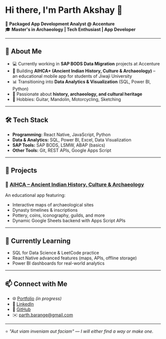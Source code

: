 # Hi there, I'm Parth Akshay 👋  

🚀 **Packaged App Development Analyst @ Accenture**  
🎓 **Master's in Archaeology | Tech Enthusiast | App Developer**  

---

## 🔹 About Me  
- 💻 Currently working in **SAP BODS Data Migration** projects at Accenture  
- 📱 Building **AIHCA+ (Ancient Indian History, Culture & Archaeology)** – an educational mobile app for students of Jiwaji University  
- 📊 Transitioning into **Data Analytics & Visualization** (SQL, Power BI, Python)  
- 🏺 Passionate about **history, archaeology, and cultural heritage**  
- 🎸 Hobbies: Guitar, Mandolin, Motorcycling, Sketching  

---

## 🛠 Tech Stack  
- **Programming:** React Native, JavaScript, Python  
- **Data & Analytics:** SQL, Power BI, Excel, Data Visualization  
- **SAP Tools:** SAP BODS, LSMW, ABAP (basics)  
- **Other Tools:** Git, REST APIs, Google Apps Script  

---

## 📌 Projects  
### 📱 [AIHCA – Ancient Indian History, Culture & Archaeology](https://github.com/parthakshay)  
An educational app featuring:  
- Interactive maps of archaeological sites  
- Dynasty timelines & inscriptions  
- Pottery, coins, iconography, guilds, and more  
- Dynamic Google Sheets backend with Apps Script APIs  

---

## 🌱 Currently Learning  
- SQL for Data Science & LeetCode practice  
- React Native advanced features (maps, APIs, offline storage)  
- Power BI dashboards for real-world analytics  

---

## 📫 Connect with Me  
- 🌐 [Portfolio](https://parthakshay.info) *(in progress)*  
- 💼 [LinkedIn](https://www.linkedin.com/in/parth-akshay-barange/)  
- 🐙 [GitHub](https://github.com/parthakshay)  
- ✉️ parth.barange@gmail.com  

---

⭐️ *"Aut viam inveniam aut faciam" — I will either find a way or make one.*  
<!--
**parthakshay/parthakshay** is a ✨ _special_ ✨ repository because its `README.md` (this file) appears on your GitHub profile.

Here are some ideas to get you started:

- 🔭 I’m currently working on ...
- 🌱 I’m currently learning ...
- 👯 I’m looking to collaborate on ...
- 🤔 I’m looking for help with ...
- 💬 Ask me about ...
- 📫 How to reach me: ...
- 😄 Pronouns: ...
- ⚡ Fun fact: ...
-->
